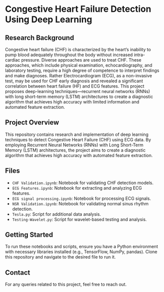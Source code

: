 # Congestive Heart Failure Detection Using Deep Learning

## Research Background
Congestive heart failure (CHF) is characterized by the heart’s inability to pump blood adequately throughout the body without increased intra-cardiac pressure. Diverse approaches are used to treat CHF. These approaches, which include physical examination, echocardiography, and laboratory testing, require a high degree of competence to interpret findings and make diagnoses. Rather Electrocardiogram (ECG), as a non-invasive test, may be used for CHF early diagnosis and revealed a significant correlation between heart failure (HF) and ECG features. This project proposes deep-learning techniques—recurrent neural networks (RNNs) with long short-term memory (LSTM) architectures to create a diagnostic algorithm that achieves high accuracy with limited information and automated feature extraction.

## Project Overview
This repository contains research and implementation of deep learning techniques to detect Congestive Heart Failure (CHF) using ECG data. By employing Recurrent Neural Networks (RNNs) with Long Short-Term Memory (LSTM) architectures, the project aims to create a diagnostic algorithm that achieves high accuracy with automated feature extraction.

## Files
- `CHF Validation.ipynb`: Notebook for validating CHF detection models.
- `ECG Features.ipynb`: Notebook for extracting and analyzing ECG features.
- `ECG signal processing.ipynb`: Notebook for processing ECG signals.
- `NSR Validation.ipynb`: Notebook for validating normal sinus rhythm detection.
- `Tesla.py`: Script for additional data analysis.
- `Testing-Wavelet.py`: Script for wavelet-based testing and analysis.

## Getting Started
To run these notebooks and scripts, ensure you have a Python environment with necessary libraries installed (e.g., TensorFlow, NumPy, pandas). Clone this repository and navigate to the desired file to run it.


## Contact
For any queries related to this project, feel free to reach out.
